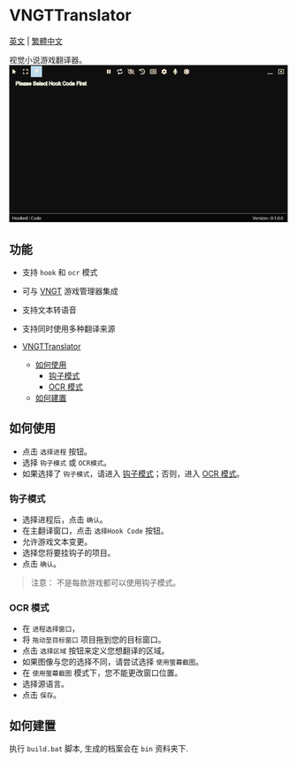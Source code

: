 # VNGTTranslator

[英文](../README.md) | [繁體中文](./README.zh-tw.md)

视觉小说游戏翻译器。
![封面](./cover.png)

## 功能

- 支持 `hook` 和 `ocr` 模式
- 可与 [VNGT](https://github.com/charles7668/VNGT) 游戏管理器集成
- 支持文本转语音
- 支持同时使用多种翻译来源

- [VNGTTranslator](#vngttranslator)
  - [如何使用](#如何使用)
    - [钩子模式](#钩子模式)
    - [OCR 模式](#ocr-模式)
  - [如何建置](#如何建置)

## 如何使用

- 点击 `选择进程` 按钮。
- 选择 `钩子模式` 或 `OCR模式`。
- 如果选择了 `钩子模式`，请进入 [钩子模式](#钩子模式)；否则，进入 [OCR 模式](#ocr-模式)。

### 钩子模式

- 选择进程后，点击 `确认`。
- 在主翻译窗口，点击 `选择Hook Code` 按钮。
- 允许游戏文本变更。
- 选择您将要挂钩子的项目。
- 点击 `确认`。

> 注意： 不是每款游戏都可以使用钩子模式。

### OCR 模式

- 在 `进程选择窗口`，
- 将 `拖动至目标窗口` 项目拖到您的目标窗口。
- 点击 `选择区域` 按钮来定义您想翻译的区域。
- 如果图像与您的选择不同，请尝试选择 `使用萤幕截图`。
- 在 `使用萤幕截图` 模式下，您不能更改窗口位置。
- 选择源语言。
- 点击 `保存`。

## 如何建置

执行 `build.bat` 脚本, 生成的档案会在 `bin` 资料夹下.
